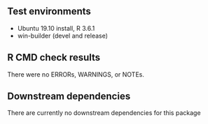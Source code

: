 ## Test environments
* Ubuntu 19.10 install, R 3.6.1
* win-builder (devel and release)

## R CMD check results
There were no ERRORs, WARNINGS, or NOTEs.

## Downstream dependencies
There are currently no downstream dependencies for this package
